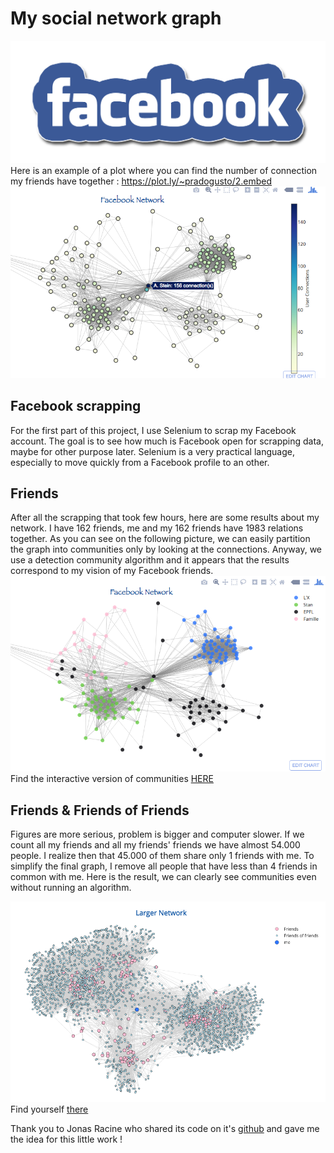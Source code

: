 # My social network graph

![alt tag](https://github.com/pradogusto/MyNetwork/blob/master/pic/FB.png)
Here is an example of a plot where you can find the number of connection my friends have together : https://plot.ly/~pradogusto/2.embed
![alt tag](https://github.com/pradogusto/MyNetwork/blob/master/pic/new_plot.png)
## Facebook scrapping

For the first part of this project, I use Selenium to scrap my Facebook account. The goal is to see how much is Facebook open for scrapping data, maybe for other purpose later. Selenium is a very practical language, especially to move quickly from a Facebook profile to an other.

## Friends

After all the scrapping that took few hours, here are some results about my network.
I have 162 friends, me and my 162 friends have 1983 relations together. As you can see on the following picture, we can easily partition the graph into communities only by looking at the connections. Anyway, we use a detection community algorithm and it appears that the results correspond to my vision of my Facebook friends.
![alt tag](https://github.com/pradogusto/MyNetwork/blob/master/pic/my_net.png)
Find the interactive version of communities [HERE](https://plot.ly/~pradogusto/0.embed)

## Friends & Friends of Friends 

Figures are more serious, problem is bigger and computer slower. If we count all my friends and all my friends' friends we have almost 54.000 people. I realize then that 45.000 of them share only 1 friends with me. To simplify the final graph, I remove all people that have less than 4 friends in common with me. Here is the result, we can clearly see communities even without running an algorithm.

![alt tag](https://github.com/pradogusto/MyNetwork/blob/master/pic/larger_net.png)
Find yourself [there](https://plot.ly/~pradogusto/6.embed)

Thank you to Jonas Racine who shared its code on it's [github](https://github.com/jonasracine) and gave me the idea for this little work !
